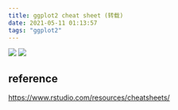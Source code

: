 ```yaml
---
title: ggplot2 cheat sheet (转载)
date: 2021-05-11 01:13:57
tags: "ggplot2"
---
```


<img src= "https://i.loli.net/2021/05/11/L8SQ9tZkW7YdRX4.png">

<img src="https://i.loli.net/2021/05/11/6LzuwcQAZnqlDfg.png">



## reference

https://www.rstudio.com/resources/cheatsheets/

